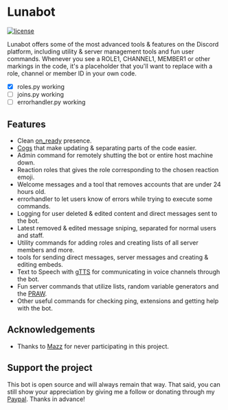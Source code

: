 # Lunabot
[![license](https://camo.githubusercontent.com/e8d5c98b8acdc98a82b8e1b03c8c256539417ce8eb7199f0e20e50edc50f6d03/68747470733a2f2f696d672e736869656c64732e696f2f6769746875622f6c6963656e73652f61707075313233322f446973636f72642d53656c66626f742e7376673f7374796c653d666c61742d737175617265)](https://github.com/Wanrell/Lunabot/blob/main/LICENSE)

Lunabot offers some of the most advanced tools &amp; features on the Discord platform, including utility &amp; server management tools and fun user commands. Whenever you see a ROLE1, CHANNEL1, MEMBER1 or other markings in the code, it's a placeholder that you'll want to replace with a role, channel or member ID in your own code. 

- [x] roles.py working
- [ ] joins.py working
- [ ] errorhandler.py working

## Features
- Clean [on_ready](https://i.imgur.com/dcVcRvx.png) presence.
- [Cogs](https://discordpy.readthedocs.io/en/stable/ext/commands/cogs.html) that make updating & separating parts of the code easier. 
- Admin command for remotely shutting the bot or entire host machine down.
- Reaction roles that gives the role corresponding to the chosen reaction emoji.
- Welcome messages and a tool that removes accounts that are under 24 hours old. 
- errorhandler to let users know of errors while trying to execute some commands. 
- Logging for user deleted & edited content and direct messages sent to the bot. 
- Latest removed & edited message sniping, separated for normal users and staff.
- Utility commands for adding roles and creating lists of all server members and more.
- tools for sending direct messages, server messages and creating & editing embeds.
- Text to Speech with [gTTS](https://pypi.org/project/gTTS/) for communicating in voice channels through the bot. 
- Fun server commands that utilize lists, random variable generators and the [PRAW](https://praw.readthedocs.io/en/stable/).
- Other useful commands for checking ping, extensions and getting help with the bot.

## Acknowledgements
- Thanks to [Mazz](https://open.spotify.com/artist/5v5XQj9x7TC3AXgUOPBcpx) for never participating in this project.

## Support the project
This bot is open source and will always remain that way. That said, you can still show your appreciation by giving me a follow or donating through my [Paypal](https://www.paypal.com/donate/?hosted_button_id=VWRS6ACLWVK7G). Thanks in advance!
